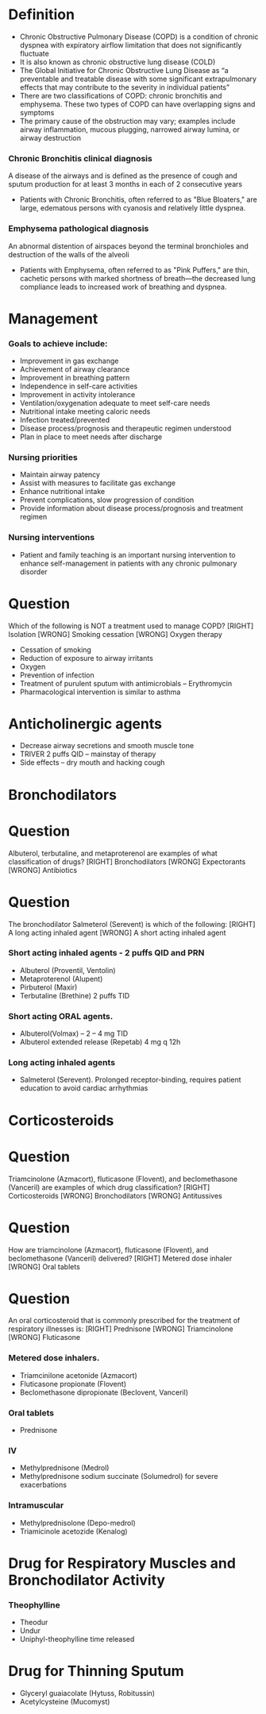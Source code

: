 # Definition
* Chronic Obstructive Pulmonary Disease (COPD) is a condition of chronic dyspnea with expiratory airflow limitation that does not significantly fluctuate
* It is also known as chronic obstructive lung disease (COLD)
* The Global Initiative for Chronic Obstructive Lung Disease as “a preventable and treatable disease with some significant extrapulmonary effects that may contribute to the severity in individual patients”
* There are two classifications of COPD: chronic bronchitis and emphysema. These two types of COPD can have overlapping signs and symptoms
* The primary cause of the obstruction may vary; examples include airway inflammation, mucous plugging, narrowed airway lumina, or airway destruction

### Chronic Bronchitis clinical diagnosis
A disease of the airways and is defined as the presence of cough and sputum production for at least 3 months in each of 2 consecutive years
* Patients with Chronic Bronchitis, often referred to as "Blue Bloaters," are large, edematous persons with cyanosis and relatively little dyspnea.

### Emphysema pathological diagnosis
An abnormal distention of airspaces beyond the terminal bronchioles and destruction of the walls of the alveoli
* Patients with Emphysema, often referred to as "Pink Puffers," are thin, cachetic persons with marked shortness of breath—the decreased lung compliance leads to increased work of breathing and dyspnea.

# Management

### Goals to achieve include:
* Improvement in gas exchange
* Achievement of airway clearance
* Improvement in breathing pattern
* Independence in self-care activities
* Improvement in activity intolerance
* Ventilation/oxygenation adequate to meet self-care needs
* Nutritional intake meeting caloric needs
* Infection treated/prevented
* Disease process/prognosis and therapeutic regimen understood
* Plan in place to meet needs after discharge

### Nursing priorities
* Maintain airway patency
* Assist with measures to facilitate gas exchange
* Enhance nutritional intake
* Prevent complications, slow progression of condition
* Provide information about disease process/prognosis and treatment regimen

### Nursing interventions
* Patient and family teaching is an important nursing intervention to enhance self-management in patients with any chronic pulmonary disorder

# Question
Which of the following is NOT a treatment used to manage COPD?
[RIGHT] Isolation
[WRONG] Smoking cessation
[WRONG] Oxygen therapy

* Cessation of smoking
* Reduction of exposure to airway irritants
* Oxygen
* Prevention of infection
* Treatment of purulent sputum with antimicrobials – Erythromycin
* Pharmacological intervention is similar to asthma

# Anticholinergic agents 
* Decrease airway secretions and smooth muscle tone
* TRIVER 2 puffs QID – mainstay of therapy
* Side effects – dry mouth and hacking cough

# Bronchodilators

# Question
Albuterol, terbutaline, and metaproterenol are examples of what classification of drugs?
[RIGHT] Bronchodilators
[WRONG] Expectorants
[WRONG] Antibiotics

# Question
The bronchodilator Salmeterol (Serevent) is which of the following:
[RIGHT] A long acting inhaled agent
[WRONG] A short acting inhaled agent

### Short acting inhaled agents - 2 puffs QID and PRN
* Albuterol (Proventil, Ventolin)
* Metaproterenol (Alupent)
* Pirbuterol (Maxir)
* Terbutaline (Brethine) 2 puffs TID

### Short acting ORAL agents. 
* Albuterol(Volmax) – 2 – 4 mg TID
* Albuterol extended release (Repetab) 4 mg q 12h

### Long acting inhaled agents 
* Salmeterol (Serevent). Prolonged receptor-binding, requires patient education to avoid cardiac arrhythmias

# Corticosteroids
 
# Question
Triamcinolone (Azmacort), fluticasone (Flovent), and beclomethasone (Vanceril) are examples of which drug classification?
[RIGHT] Corticosteroids
[WRONG] Bronchodilators
[WRONG] Antitussives

# Question
How are triamcinolone (Azmacort), fluticasone (Flovent), and beclomethasone (Vanceril) delivered?
[RIGHT] Metered dose inhaler
[WRONG] Oral tablets

# Question
An oral corticosteroid that is commonly prescribed for the treatment of respiratory illnesses is:
[RIGHT] Prednisone
[WRONG] Triamcinolone
[WRONG] Fluticasone

### Metered dose inhalers. 
* Triamcinilone acetonide (Azmacort)
* Fluticasone propionate (Flovent)
* Beclomethasone dipropionate (Beclovent, Vanceril)

### Oral tablets
* Prednisone

### IV
* Methylprednisone (Medrol)
* Methylprednisone sodium succinate (Solumedrol) for severe exacerbations

### Intramuscular
* Methylprednisolone (Depo-medrol)
* Triamicinole acetozide (Kenalog)

# Drug for Respiratory Muscles and Bronchodilator Activity

### Theophylline
* Theodur
* Undur
* Uniphyl-theophylline time released

# Drug for Thinning Sputum
* Glyceryl guaiacolate (Hytuss, Robitussin)
* Acetylcysteine (Mucomyst)
